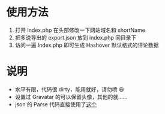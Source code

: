 # 使用方法
1. 打开 Index.php 在头部修改一下网站域名和 shortName
2. 把多说导出的 export.json 放到 index.php 同目录下
3. 访问一遍 Index.php 即可生成 Hashover 默认格式的评论数据

# 说明
* 水平有限，代码很 dirty，能用就好，请勿喷 😆
* 设置过 Gravatar 的可以保留头像，其他的就……
* json 的 Parse 代码直接使用了[这个](http://urouge.github.io/migrate-to-disqus/)
